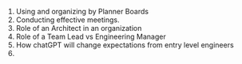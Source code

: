 1. Using and organizing by Planner Boards 
2. Conducting effective meetings. 
3. Role of an Architect in an organization 
4. Role of a Team Lead vs Engineering Manager 
5. How chatGPT will change expectations from entry level engineers 
6. 